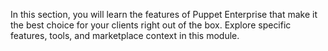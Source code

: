 In this section, you will learn the features of Puppet Enterprise that make it the best choice for your clients right out of the box. Explore specific features, tools, and marketplace context in this module.